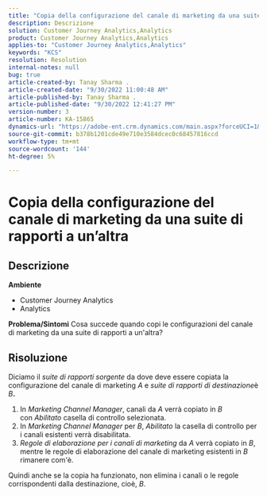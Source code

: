 ```yaml
---
title: "Copia della configurazione del canale di marketing da una suite di rapporti a un’altra"
description: Descrizione
solution: Customer Journey Analytics,Analytics
product: Customer Journey Analytics,Analytics
applies-to: "Customer Journey Analytics,Analytics"
keywords: "KCS"
resolution: Resolution
internal-notes: null
bug: true
article-created-by: Tanay Sharma .
article-created-date: "9/30/2022 11:00:48 AM"
article-published-by: Tanay Sharma .
article-published-date: "9/30/2022 12:41:27 PM"
version-number: 3
article-number: KA-15865
dynamics-url: "https://adobe-ent.crm.dynamics.com/main.aspx?forceUCI=1&pagetype=entityrecord&etn=knowledgearticle&id=1c0d961e-af40-ed11-9db1-0022480868ff"
source-git-commit: b378b1201cde49e710e3584dcec0c68457816ccd
workflow-type: tm+mt
source-wordcount: '144'
ht-degree: 5%

---
```


# Copia della configurazione del canale di marketing da una suite di rapporti a un’altra

## Descrizione

<b>Ambiente</b>
- Customer Journey Analytics
- Analytics



<b>Problema/Sintomi</b>
Cosa succede quando copi le configurazioni del canale di marketing da una suite di rapporti a un&#39;altra?


## Risoluzione


Diciamo il *suite di rapporti sorgente* da dove deve essere copiata la configurazione del canale di marketing *A* e *suite di rapporti di destinazione*&#x200B;è *B<b>*.</b>

1. In *Marketing Channel Manager*, canali da *A* verrà copiato in *B* con *Abilitato* casella di controllo selezionata.
2. In *Marketing Channel Manager* per *B*, *Abilitato* la casella di controllo per i canali esistenti verrà disabilitata.
3. *Regole di elaborazione per i canali di marketing* da *A* verrà copiato in *B*, mentre le regole di elaborazione del canale di marketing esistenti in *B* rimanere com&#39;è.


Quindi anche se la copia ha funzionato, non elimina i canali o le regole corrispondenti dalla destinazione, cioè, *B*.
